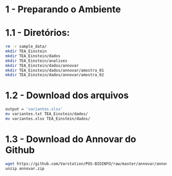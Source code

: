 # 1 - Preparando o Ambiente

# 1.1 - Diretórios:

```bash
rm -r sample_data/
mkdir TEA_Einstein
mkdir TEA_Einstein/dados
mkdir TEA_Einstein/analises
mkdir TEA_Einstein/dados/annovar
mkdir TEA_Einstein/dados/annovar/amostra_01
mkdir TEA_Einstein/dados/annovar/amostra_02
```

# 1.2 - Download dos arquivos

```bash
output = 'variantes.xlsx'
mv variantes.txt TEA_Einstein/dados/
mv variantes.xlsx TEA_Einstein/dados/
```

# 1.3 - Download do Annovar do Github
```bash
wget https://github.com/Varstation/POS-BIOINFO/raw/master/annovar/annovar.zip \
unzip annovar.zip
```

